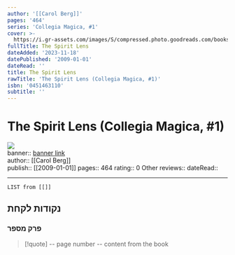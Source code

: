 ```yaml
---
author: '[[Carol Berg]]'
pages: '464'
series: 'Collegia Magica, #1'
cover: >-
  https://i.gr-assets.com/images/S/compressed.photo.goodreads.com/books/1329826086l/6678976.jpg
fullTitle: The Spirit Lens
dateAdded: '2023-11-18'
datePublished: '2009-01-01'
dateRead: ''
title: The Spirit Lens
rawTitle: 'The Spirit Lens (Collegia Magica, #1)'
isbn: '0451463110'
subtitle: ''
---
```

# The Spirit Lens (Collegia Magica, #1)

![](https:&#x2F;&#x2F;i.gr-assets.com&#x2F;images&#x2F;S&#x2F;compressed.photo.goodreads.com&#x2F;books&#x2F;1329826086l&#x2F;6678976.jpg)  
banner:: [banner link](https:&#x2F;&#x2F;i.gr-assets.com&#x2F;images&#x2F;S&#x2F;compressed.photo.goodreads.com&#x2F;books&#x2F;1329826086l&#x2F;6678976.jpg)  
author:: [[Carol Berg]]  
publish:: [[2009-01-01]]
pages:: 464
rating:: 0 
Other reviews:: 
dateRead:: 

<hr  style="clear:both"/>



```dataview
LIST from [[]]
```

## נקודות לקחת 

### פרק מספר
> [!quote] -- page number -- 
>  content from the book




```